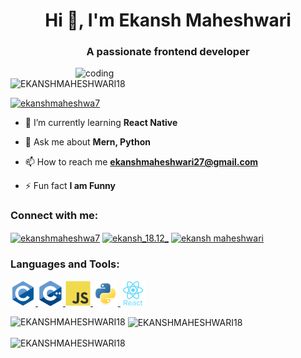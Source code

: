 <h1 align="center">Hi 👋, I'm Ekansh Maheshwari</h1>
<h3 align="center">A passionate frontend developer </h3>
<img align="right" alt="coding" width="400" src="https://camo.githubusercontent.com/cae12fddd9d6982901d82580bdf321d81fb299141098ca1c2d4891870827bf17/68747470733a2f2f6d69726f2e6d656469756d2e636f6d2f6d61782f313336302f302a37513379765349765f7430696f4a2d5a2e676966">

<p align="left"> <img src="https://komarev.com/ghpvc/?username=ekanshm18&label=Profile%20views&color=0e75b6&style=flat" alt="EKANSHMAHESHWARI18" /> </p>

<p align="left"> <a href="https://twitter.com/ekanshmaheshwa7" target="blank"><img src="https://img.shields.io/twitter/follow/ekanshmaheshwa7?logo=twitter&style=for-the-badge" alt="ekanshmaheshwa7" /></a> </p>

- 🌱 I’m currently learning **React Native**

- 💬 Ask me about **Mern, Python**

- 📫 How to reach me **ekanshmaheshwari27@gmail.com**

- ⚡ Fun fact **I am Funny**

<h3 align="left">Connect with me:</h3>
<p align="left">
<a href="https://twitter.com/ekanshmaheshwa7" target="blank"><img align="center" src="https://raw.githubusercontent.com/rahuldkjain/github-profile-readme-generator/master/src/images/icons/Social/twitter.svg" alt="ekanshmaheshwa7" height="30" width="40" /></a>
<a href="https://instagram.com/ekansh_18.12_" target="blank"><img align="center" src="https://raw.githubusercontent.com/rahuldkjain/github-profile-readme-generator/master/src/images/icons/Social/instagram.svg" alt="ekansh_18.12_" height="30" width="40" /></a>
<a href="https://www.hackerrank.com/ekansh maheshwari" target="blank"><img align="center" src="https://raw.githubusercontent.com/rahuldkjain/github-profile-readme-generator/master/src/images/icons/Social/hackerrank.svg" alt="ekansh maheshwari" height="30" width="40" /></a>
</p>

<h3 align="left">Languages and Tools:</h3>
<p align="left"> <a href="https://www.cprogramming.com/" target="_blank" rel="noreferrer"> <img src="https://raw.githubusercontent.com/devicons/devicon/master/icons/c/c-original.svg" alt="c" width="40" height="40"/> </a> <a href="https://www.w3schools.com/cpp/" target="_blank" rel="noreferrer"> <img src="https://raw.githubusercontent.com/devicons/devicon/master/icons/cplusplus/cplusplus-original.svg" alt="cplusplus" width="40" height="40"/> </a> <a href="https://developer.mozilla.org/en-US/docs/Web/JavaScript" target="_blank" rel="noreferrer"> <img src="https://raw.githubusercontent.com/devicons/devicon/master/icons/javascript/javascript-original.svg" alt="javascript" width="40" height="40"/> </a> <a href="https://www.python.org" target="_blank" rel="noreferrer"> <img src="https://raw.githubusercontent.com/devicons/devicon/master/icons/python/python-original.svg" alt="python" width="40" height="40"/> </a> <a href="https://reactjs.org/" target="_blank" rel="noreferrer"> <img src="https://raw.githubusercontent.com/devicons/devicon/master/icons/react/react-original-wordmark.svg" alt="react" width="40" height="40"/> </a> </p>

<p><img align="left" src="https://github-readme-stats.vercel.app/api/top-langs?username=EKANSHMAHESHWARI18&show_icons=true&locale=en&layout=compact" alt="EKANSHMAHESHWARI18" /></p>

<p>&nbsp;<img align="center" src="https://github-readme-stats.vercel.app/api?username=EKANSHMAHESHWARI18&show_icons=true&locale=en" alt="EKANSHMAHESHWARI18" /></p>

<p><img align="center" src="https://github-readme-streak-stats.herokuapp.com/?user=EKANSHMAHESHWARI18&" alt="EKANSHMAHESHWARI18" /></p>
